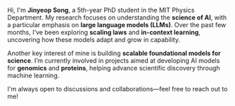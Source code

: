 Hi, I'm **Jinyeop Song**, a 5th-year PhD student in the MIT Physics Department. My research focuses on understanding the **science of AI**, with a particular emphasis on **large language models (LLMs)**. Over the past few months, I’ve been exploring **scaling laws** and **in-context learning**, uncovering how these models adapt and grow in capability.

Another key interest of mine is building **scalable foundational models for science**. I’m currently involved in projects aimed at developing AI models for **genomics** and **proteins**, helping advance scientific discovery through machine learning.  

I'm always open to discussions and collaborations—feel free to reach out to me!  